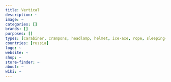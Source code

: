 ```yaml
---
title: Vertical
description: ~
image: ~
categories: []
brands: []
purposes: []
types: [carabiner, crampons, headlamp, helmet, ice-axe, rope, sleeping-bag]
countries: [russia]
logo: ~
website: ~
shop: ~
store-finder: ~
about: ~
wiki: ~
---
```

